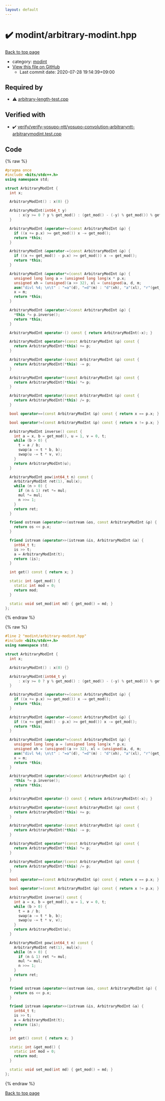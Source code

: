 ```yaml
---
layout: default
---
```


<!-- mathjax config similar to math.stackexchange -->
<script type="text/javascript" async
  src="https://cdnjs.cloudflare.com/ajax/libs/mathjax/2.7.5/MathJax.js?config=TeX-MML-AM_CHTML">
</script>
<script type="text/x-mathjax-config">
  MathJax.Hub.Config({
    TeX: { equationNumbers: { autoNumber: "AMS" }},
    tex2jax: {
      inlineMath: [ ['$','$'] ],
      processEscapes: true
    },
    "HTML-CSS": { matchFontHeight: false },
    displayAlign: "left",
    displayIndent: "2em"
  });
</script>

<script type="text/javascript" src="https://cdnjs.cloudflare.com/ajax/libs/jquery/3.4.1/jquery.min.js"></script>
<script src="https://cdn.jsdelivr.net/npm/jquery-balloon-js@1.1.2/jquery.balloon.min.js" integrity="sha256-ZEYs9VrgAeNuPvs15E39OsyOJaIkXEEt10fzxJ20+2I=" crossorigin="anonymous"></script>
<script type="text/javascript" src="../../assets/js/copy-button.js"></script>
<link rel="stylesheet" href="../../assets/css/copy-button.css" />


# :heavy_check_mark: modint/arbitrary-modint.hpp

<a href="../../index.html">Back to top page</a>

* category: <a href="../../index.html#fb97f878c938d7517d3d9f7de68146e9">modint</a>
* <a href="{{ site.github.repository_url }}/blob/master/modint/arbitrary-modint.hpp">View this file on GitHub</a>
    - Last commit date: 2020-07-28 19:14:39+09:00




## Required by

* :warning: <a href="../arbitrary-length-test.cpp.html">arbitrary-length-test.cpp</a>


## Verified with

* :heavy_check_mark: <a href="../../verify/verify/verify-yosupo-ntt/yosupo-convolution-arbitraryntt-arbitrarymodint.test.cpp.html">verify/verify-yosupo-ntt/yosupo-convolution-arbitraryntt-arbitrarymodint.test.cpp</a>


## Code

<a id="unbundled"></a>
{% raw %}
```cpp
#pragma once
#include <bits/stdc++.h>
using namespace std;

struct ArbitraryModInt {
  int x;

  ArbitraryModInt() : x(0) {}

  ArbitraryModInt(int64_t y)
      : x(y >= 0 ? y % get_mod() : (get_mod() - (-y) % get_mod()) % get_mod()) {
  }

  ArbitraryModInt &operator+=(const ArbitraryModInt &p) {
    if ((x += p.x) >= get_mod()) x -= get_mod();
    return *this;
  }

  ArbitraryModInt &operator-=(const ArbitraryModInt &p) {
    if ((x += get_mod() - p.x) >= get_mod()) x -= get_mod();
    return *this;
  }

  ArbitraryModInt &operator*=(const ArbitraryModInt &p) {
    unsigned long long a = (unsigned long long)x * p.x;
    unsigned xh = (unsigned)(a >> 32), xl = (unsigned)a, d, m;
    asm("divl %4; \n\t" : "=a"(d), "=d"(m) : "d"(xh), "a"(xl), "r"(get_mod()));
    x = m;
    return *this;
  }

  ArbitraryModInt &operator/=(const ArbitraryModInt &p) {
    *this *= p.inverse();
    return *this;
  }

  ArbitraryModInt operator-() const { return ArbitraryModInt(-x); }

  ArbitraryModInt operator+(const ArbitraryModInt &p) const {
    return ArbitraryModInt(*this) += p;
  }

  ArbitraryModInt operator-(const ArbitraryModInt &p) const {
    return ArbitraryModInt(*this) -= p;
  }

  ArbitraryModInt operator*(const ArbitraryModInt &p) const {
    return ArbitraryModInt(*this) *= p;
  }

  ArbitraryModInt operator/(const ArbitraryModInt &p) const {
    return ArbitraryModInt(*this) /= p;
  }

  bool operator==(const ArbitraryModInt &p) const { return x == p.x; }

  bool operator!=(const ArbitraryModInt &p) const { return x != p.x; }

  ArbitraryModInt inverse() const {
    int a = x, b = get_mod(), u = 1, v = 0, t;
    while (b > 0) {
      t = a / b;
      swap(a -= t * b, b);
      swap(u -= t * v, v);
    }
    return ArbitraryModInt(u);
  }

  ArbitraryModInt pow(int64_t n) const {
    ArbitraryModInt ret(1), mul(x);
    while (n > 0) {
      if (n & 1) ret *= mul;
      mul *= mul;
      n >>= 1;
    }
    return ret;
  }

  friend ostream &operator<<(ostream &os, const ArbitraryModInt &p) {
    return os << p.x;
  }

  friend istream &operator>>(istream &is, ArbitraryModInt &a) {
    int64_t t;
    is >> t;
    a = ArbitraryModInt(t);
    return (is);
  }

  int get() const { return x; }

  static int &get_mod() {
    static int mod = 0;
    return mod;
  }

  static void set_mod(int md) { get_mod() = md; }
};
```
{% endraw %}

<a id="bundled"></a>
{% raw %}
```cpp
#line 2 "modint/arbitrary-modint.hpp"
#include <bits/stdc++.h>
using namespace std;

struct ArbitraryModInt {
  int x;

  ArbitraryModInt() : x(0) {}

  ArbitraryModInt(int64_t y)
      : x(y >= 0 ? y % get_mod() : (get_mod() - (-y) % get_mod()) % get_mod()) {
  }

  ArbitraryModInt &operator+=(const ArbitraryModInt &p) {
    if ((x += p.x) >= get_mod()) x -= get_mod();
    return *this;
  }

  ArbitraryModInt &operator-=(const ArbitraryModInt &p) {
    if ((x += get_mod() - p.x) >= get_mod()) x -= get_mod();
    return *this;
  }

  ArbitraryModInt &operator*=(const ArbitraryModInt &p) {
    unsigned long long a = (unsigned long long)x * p.x;
    unsigned xh = (unsigned)(a >> 32), xl = (unsigned)a, d, m;
    asm("divl %4; \n\t" : "=a"(d), "=d"(m) : "d"(xh), "a"(xl), "r"(get_mod()));
    x = m;
    return *this;
  }

  ArbitraryModInt &operator/=(const ArbitraryModInt &p) {
    *this *= p.inverse();
    return *this;
  }

  ArbitraryModInt operator-() const { return ArbitraryModInt(-x); }

  ArbitraryModInt operator+(const ArbitraryModInt &p) const {
    return ArbitraryModInt(*this) += p;
  }

  ArbitraryModInt operator-(const ArbitraryModInt &p) const {
    return ArbitraryModInt(*this) -= p;
  }

  ArbitraryModInt operator*(const ArbitraryModInt &p) const {
    return ArbitraryModInt(*this) *= p;
  }

  ArbitraryModInt operator/(const ArbitraryModInt &p) const {
    return ArbitraryModInt(*this) /= p;
  }

  bool operator==(const ArbitraryModInt &p) const { return x == p.x; }

  bool operator!=(const ArbitraryModInt &p) const { return x != p.x; }

  ArbitraryModInt inverse() const {
    int a = x, b = get_mod(), u = 1, v = 0, t;
    while (b > 0) {
      t = a / b;
      swap(a -= t * b, b);
      swap(u -= t * v, v);
    }
    return ArbitraryModInt(u);
  }

  ArbitraryModInt pow(int64_t n) const {
    ArbitraryModInt ret(1), mul(x);
    while (n > 0) {
      if (n & 1) ret *= mul;
      mul *= mul;
      n >>= 1;
    }
    return ret;
  }

  friend ostream &operator<<(ostream &os, const ArbitraryModInt &p) {
    return os << p.x;
  }

  friend istream &operator>>(istream &is, ArbitraryModInt &a) {
    int64_t t;
    is >> t;
    a = ArbitraryModInt(t);
    return (is);
  }

  int get() const { return x; }

  static int &get_mod() {
    static int mod = 0;
    return mod;
  }

  static void set_mod(int md) { get_mod() = md; }
};

```
{% endraw %}

<a href="../../index.html">Back to top page</a>


